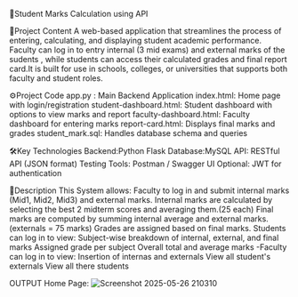 🎯Student Marks Calculation using API


📘Project Content
A web-based application that streamlines the process of entering, calculating, and displaying student academic performance. Faculty can log in to entry internal (3 mid exams) and external marks of the sudents , while students can access their calculated grades and final report card.It is built for use in schools, colleges, or universities that supports both faculty and student roles.


⚙️Project Code
app.py : Main Backend Application
index.html: Home page with login/registration
student-dashboard.html: Student dashboard with options to view marks and report
faculty-dashboard.html: Faculty dashboard for entering marks
report-card.html: Displays final marks and grades
student_mark.sql: Handles database schema and queries


🛠️Key Technologies 
Backend:Python Flask
Database:MySQL
API: RESTful API (JSON format)
Testing Tools: Postman / Swagger UI
Optional: JWT for authentication


📝Description
This System allows:
Faculty to log in and submit internal marks (Mid1, Mid2, Mid3) and external marks.
Internal marks are calculated by selecting the best 2 midterm scores and averaging them.(25 each)
Final marks are computed by summing internal average and external marks. (externals = 75 marks)
Grades are assigned based on final marks.
Students can log in to view:
Subject-wise breakdown of internal, external, and final marks
Assigned grade per subject
Overall total and average marks -Faculty can log in to view:
Insertion of internas and externals
View all student's externals
View all there students


OUTPUT 
Home Page:
![Screenshot 2025-05-26 210310](https://github.com/user-attachments/assets/1fb37817-a5c9-4a08-b001-ed35ee8b2e3d)


